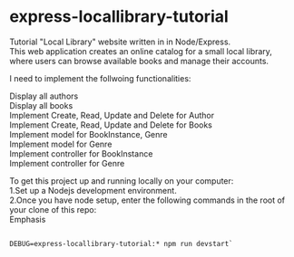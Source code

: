 # express-locallibrary-tutorial

Tutorial "Local Library" website written in in Node/Express.<br>
This web application creates an online catalog for a small local library, where users can browse available books and manage their accounts.

I need to implement the follwoing functionalities:

Display all authors <br>
Display all books<br>
Implement Create, Read, Update and Delete for Author<br>
Implement Create, Read, Update and Delete for Books<br>
Implement model for BookInstance, Genre<br>
Implement model for Genre<br>
Implement controller for BookInstance<br>
Implement controller for Genre<br>

To get this project up and running locally on your computer:<br>
1.Set up a Nodejs development environment.<br>
2.Once you have node setup, enter the following commands in the root of your clone of this repo:<br>
Emphasis<br>

 ```npm install
 
DEBUG=express-locallibrary-tutorial:* npm run devstart`
```
